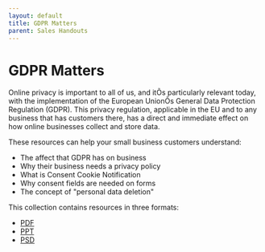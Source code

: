 ```yaml
---
layout: default
title: GDPR Matters
parent: Sales Handouts
---
```


# GDPR Matters


Online privacy is important to all of us, and itÕs particularly relevant today, with the implementation of the European UnionÕs General Data Protection Regulation (GDPR). This privacy regulation, applicable in the EU and to any business that has customers there, has a direct and immediate effect on how online businesses collect and store data.

These resources can help your small business customers understand:
* The affect that GDPR has on business
* Why their business needs a privacy policy
* What is Consent Cookie Notification
* Why consent fields are needed on forms
* The concept of "personal data deletion"


This collection contains resources in three formats:
* [PDF]( )
* [PPT]( )
* [PSD]( )
